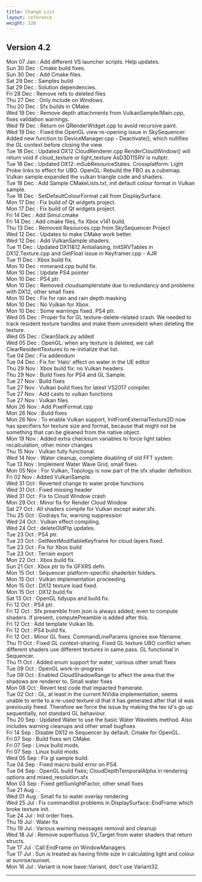 ```yaml
---
title: Change List
layout: reference
weight: 120
---
```




Version 4.2
---
Mon 07 Jan : Add different VS launcher scripts. Help updates.  
Sun 30 Dec : Cmake build fixes.  
Sun 30 Dec : Add Cmake files.  
Sat 29 Dec : Samples build  
Sat 29 Dec : Solution dependencies.  
Fri 28 Dec : Remove refs to deleted files  
Thu 27 Dec : Only include <filesystem> on Windows.  
Thu 20 Dec : Sfx builds in CMake.  
Wed 19 Dec : Remove depth attachments from VulkanSample/Main.cpp, fixes validation warnings.  
Wed 19 Dec : Return on QRenderWidget.cpp to avoid recursive paint.  
Wed 19 Dec : Fixed the OpenGL view re-opening issue in SkySequencer. Added new function to DeviceManager.cpp - Deactivate(), which nullifies the GL context before closing the view.  
Tue 18 Dec : Updated DX12 CloudRenderer.cpp RenderCloudWindow() will return void if cloud_texture or light_texture AsD3D11SRV is nullptr.  
Tue 18 Dec : Updated DX12: mSubResourceStates.  Crossplatform: Light Probe links to effect for UBO. OpenGL: Rebuild the FBO as a cubemap. Vulkan sample expanded the vulkan triangle code and shaders.  
Tue 18 Dec : Add Sample CMakeLists.txt, init default colour format in Vulkan sample.  
Tue 18 Dec : SetDefaultColourFormat call from DisplaySurface.  
Mon 17 Dec : Fix build of Qt widgets project.  
Mon 17 Dec : Fix build of Qt widgets project.  
Fri 14 Dec : Add Simul.cmake  
Fri 14 Dec : Add cmake files, fix Xbox v141 build.  
Thu 13 Dec : Removed Resources.cpp from SkySequencer Project  
Wed 12 Dec : Updates to make CMake work better.  
Wed 12 Dec : Add VulkanSample shaders.  
Tue 11 Dec : Updated DX11&12 Antialiasing, InitSRVTables in DX12.Texture.cpp and GetFloat issue in Keyframer.cpp - AJR  
Tue 11 Dec : Xbox build fix.  
Mon 10 Dec : mmxrand.cpp build fix.  
Mon 10 Dec : Update PS4 pointer  
Mon 10 Dec : PS4 ptr.  
Mon 10 Dec : Removed cloudsamplerstate due to redundancy and problems with DX12, other small fixes  
Mon 10 Dec : Fix for rain and rain depth masking  
Mon 10 Dec : No Vulkan for Xbox.  
Mon 10 Dec : Some warnings fixed. PS4 ptr.  
Wed 05 Dec : Proper fix for GL texture-delete-related crash. We needed to track resident texture handles and make them unresident when deleting the texture.  
Wed 05 Dec : CleanSlack.py added  
Wed 05 Dec : OpenGL: when any texture is deleted, we call ClearResidentTextures to re-initialize that list.  
Tue 04 Dec : Fix addendum  
Tue 04 Dec : Fix for 'Halo' effect on water in the UE editor  
Thu 29 Nov : Xbox build fix: no Vulkan headers.  
Thu 29 Nov : Build fixes for PS4 and GL Sample.  
Tue 27 Nov : Build fixes  
Tue 27 Nov : Vulkan build fixes for latest VS2017 compiler.  
Tue 27 Nov : Add casts to vulkan functions  
Tue 27 Nov : Vulkan files  
Mon 26 Nov : Add PixelFormat.cpp  
Mon 26 Nov : Build fixes  
Mon 26 Nov : To enable Vulkan support, InitFromExternalTexture2D now has specifiers for texture size and format, because that might not be something that can be gleaned from the native object.  
Mon 19 Nov : Added extra checksum variables to force light tables recalculation, other minor changes  
Thu 15 Nov : Vulkan fully functional.  
Wed 14 Nov : Water cleanup, complete disabling of old FFT system.  
Tue 13 Nov : Implement Water Wave Grid, small fixes  
Mon 05 Nov : For Vulkan, Topology is now part of the sfx shader definition.  
Fri 02 Nov : Added VulkanSample.  
Wed 31 Oct : Reverted change to water probe functions  
Wed 31 Oct : Fixed missing header  
Wed 31 Oct : Fix to Cloud Window crash  
Mon 29 Oct : Minor fix for Render Cloud Window  
Sat 27 Oct : All shaders compile for Vulkan except water.sfx.  
Thu 25 Oct : Godrays fix, warning suppression  
Wed 24 Oct : Vulkan effect compiling.  
Wed 24 Oct : deleteOldFtp updates.  
Tue 23 Oct : PS4 ptr.  
Tue 23 Oct : GetNextModifiableKeyframe for cloud layers fixed.  
Tue 23 Oct : Fix for Xbox build  
Tue 23 Oct : Terrain export  
Mon 22 Oct : Xbox build fix.  
Sun 21 Oct : Xbox ptr to fix GFXRS defn.  
Mon 15 Oct : Sequencer platform-specific shaderbin folders.  
Mon 15 Oct : Vulkan implementation proceeding.  
Mon 15 Oct : DX12 texture load fixed.  
Mon 15 Oct : DX12 build fix  
Sat 13 Oct : OpenGL tidyups and build fix.  
Fri 12 Oct : PS4 ptr.  
Fri 12 Oct : Sfx preamble from json is always added, even to compute shaders. If present, computePreamble is added after this.  
Fri 12 Oct : Add template Vulkan lib.  
Fri 12 Oct : PS4 build fix.  
Fri 12 Oct : Minor GL fixes. CommandLineParams ignores exe filename.  
Thu 11 Oct : Fixed GL context-sharing. Fixed GL texture UBO conflict when different shaders use different textures in same pass. GL functional in Sequencer.  
Thu 11 Oct : Added enum support for water, various other small fixes  
Tue 09 Oct : OpenGL work-in-progress  
Tue 09 Oct : Enabled CloudShadowRange to affect the area that the shadows are renderer to. Small water fixes  
Mon 08 Oct : Revert test code that impacted framerate.  
Tue 02 Oct : GL, at least in the current NVidia implementation, seems unable to write to a re-used texture id that it has generated after that id was previously freed. Therefore we force the issue by making the tex id's go up sequentially, not standard GL behaviour.  
Thu 20 Sep : Updated Water to use the basic Water Wavelets method. Also includes warning cleanups and other small bugfixes  
Fri 14 Sep : Disable DX12 in Sequencer by default. Cmake for OpenGL.  
Fri 07 Sep : Build fixes wrt CMake.  
Fri 07 Sep : Linux build mods.  
Fri 07 Sep : Linux build mods.  
Wed 05 Sep : Fix gl sample build.  
Tue 04 Sep : Fixed macro build error on PS4.  
Tue 04 Sep : OpenGL build fixes; CloudDepthTemporalAlpha in rendering options and mixed_resolution.sfx  
Mon 03 Sep : Fixed getSunlightFactor, other small fixes  
Tue 21 Aug : .  
Wed 01 Aug : Small fix to water overlay rendering  
Wed 25 Jul : Fix commandlist problems in DisplaySurface::EndFrame which broke texture init.  
Tue 24 Jul : Init order fixes.  
Thu 19 Jul : Water fix  
Thu 19 Jul : Various warning messages removal and cleanup  
Wed 18 Jul : Remove superfluous SV_Target from water shaders that return structs.  
Tue 17 Jul : Call EndFrame on WindowManagers  
Tue 17 Jul : Sun is treated as having finite size in calculating light and colour at sunrise/sunset.  
Mon 16 Jul : Variant is now base::Variant, don't use Variant32.  

<hr>
